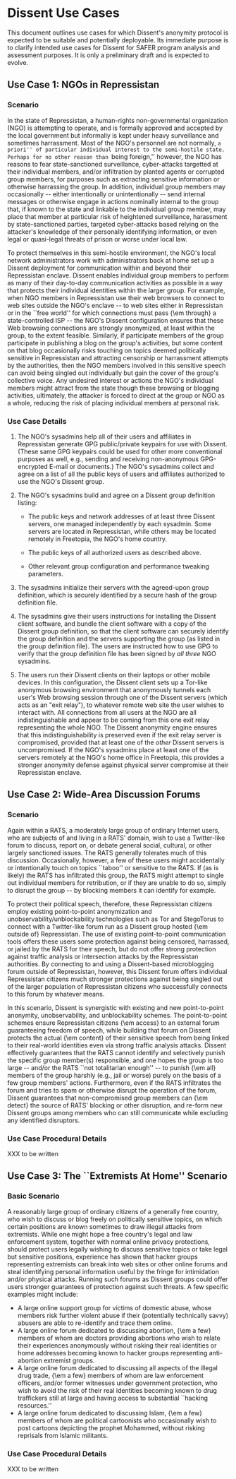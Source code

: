 # Dissent Use Cases #

This document outlines use cases for which Dissent's anonymity protocol
is expected to be suitable and potentially deployable.
Its immediate purpose is to clarify intended use cases for Dissent
for SAFER program analysis and assessment purposes.
It is only a preliminary draft and is expected to evolve.

## Use Case 1: NGOs in Repressistan ##


### Scenario ###

In the state of Repressistan,
a human-rights non-governmental organization (NGO) is attempting to operate,
and is formally approved and accepted by the local government
but informally is kept under heavy surveillance and sometimes harrassment.
Most of the NGO's personnel are not normally, ``a priori''
of particular individual interest to the semi-hostile state.
Perhaps for no other reason than ``being foreign,''
however,
the NGO has reasons to fear state-sanctioned surveillance,
cyber-attacks targetted at their individual members,
and/or infiltration by planted agents or corrupted group members,
for purposes such as extracting sensitive information
or otherwise harrassing the group.
In addition, individual group members may occasionally --
either intentionally or unintentionally --
send internal messages or otherwise engage in actions
nominally internal to the group that,
if known to the state and linkable to the individual group member,
may place that member at particular risk of heightened surveillance,
harassment by state-sanctioned parties,
targeted cyber-attacks based relying on the attacker's knowledge
of their personally identifying information,
or even legal or quasi-legal threats
of prison or worse under local law.

To protect themselves in this semi-hostile environment,
the NGO's local network administrators work with administrators
back at home set up a Dissent deployment for communication
within and beyond their Repressistan enclave.
Dissent enables individual group members 
to perform as many of their day-to-day communication activities
as possible in a way that protects their individual identities
within the larger group.
For example, when NGO members in Repressistan use their web browsers
to connect to web sites outside the NGO's enclave --
to web sites either in Repressistan or in the ``free world''
for which connections must pass {\em through} a state-controlled ISP --
the NGO's Dissent configuration ensures that these
Web browsing connections are strongly anonymized,
at least within the group, to the extent feasible.
Similarly, if participate members of the group
participate in publishing a blog on the group's activities,
but some content on that blog occasionally risks touching on
topics deemed politically sensitive in Repressistan
and attracting censorship or harrassment attempts by the authorities,
then the NGO members involved in this sensitive speech
can avoid being singled out individually
but gain the cover of the group's collective voice.
Any undesired interest or actions the NGO's individual members
might attract from the state
though these browsing or blogging activities,
ultimately,
the attacker is forced to direct at the group or NGO as a whole,
reducing the risk of placing individual members at personal risk.

### Use Case Details ###

1. The NGO's sysadmins help all of their users and affiliates
in Repressistan generate GPG public/private keypairs for use with Dissent.
(These same GPG keypairs could be used for other more conventional
purposes as well, e.g., sending and receiving non-anonymous
GPG-encrypted E-mail or documents.)
The NGO's sysadmins collect and agree on a list of all the public keys
of users and affiliates authorized to use the NGO's Dissent group.

2. The NGO's sysadmins build and agree on a Dissent group definition listing:

	* The public keys and network addresses of
	at least three Dissent servers,
	one managed independently by each sysadmin.
	Some servers are located in Repressistan,
	while others may be located remotely in Freetopia,
	the NGO's home country.

	* The public keys of all authorized users as described above.

	* Other relevant group configuration and performance tweaking
	parameters.

3. The sysadmins initialize their servers with the agreed-upon group definition,
which is securely identified by a secure hash of the group definition file.

4. The sysadmins give their users instructions for installing the
Dissent client software, and bundle the client software with a copy of
the Dissent group definition, so that the client software can securely
identify the group definition and the servers supporting the group
(as listed in the group definition file).
The users are instructed how to use GPG to verify
that the group definition file has been signed by *all three* NGO sysadmins.

5. The users run their Dissent clients on their laptops or other mobile devices.
In this configuration, the Dissent client sets up a Tor-like anonymous
browsing environment that anonymously tunnels each user's Web browsing session
through one of the Dissent servers (which acts as an "exit relay"),
to whatever remote web site the user wishes to interact with.
All connections from all users at the NGO are all indistinguishable and
appear to be coming from this one exit relay representing the whole NGO.
The Dissent anonymity engine ensures that this indistinguishability
is preserved even if the exit relay server is compromised,
provided that at least one of the *other* Dissent servers is uncompromised.
If the NGO's sysadmins place at least one of the servers remotely
at the NGO's home office in Freetopia,
this provides a stronger anonymity defense against physical server compromise
at their Repressistan enclave.


## Use Case 2: Wide-Area Discussion Forums ##

### Scenario ###

Again within a RATS,
a moderately large group of ordinary Internet users,
who are subjects of and living in a RATS' domain,
wish to use a Twitter-like forum to discuss, report on, or debate
general social, cultural, or other largely sanctioned issues.
The RATS generally tolerates much of this discussion.
Occasionally, however, a few of these users
might accidentally or intentionally touch on
topics ``taboo'' or sensitive to the RATS.
If (as is likely) the RATS has infiltrated this group,
the RATS might attempt to single out individual members for retribution,
or if they are unable to do so,
simply to disrupt the group --
by blocking members it can identify for example.

To protect their political speech, therefore,
these Repressistan citizens employ existing
point-to-point anonymization and unobservability/unblockability
technologies such as Tor and StegoTorus 
to connect with a Twitter-like forum run as a Dissent group
hosted {\em outside of} Repressistan.
The use of existing point-to-point communication tools
offers these users some protection against being
censored, harrassed, or jailed by the RATS for their speech,
but do not offer strong protection against traffic analysis
or intersection attacks by the Repressistan authorities.
By connecting to and using a Dissent-based microblogging forum
outside of Repressistan, however,
this Dissent forum offers individual Repressistan citizens much stronger
protections against being singled out of the larger population
of Repressistan citizens who successfully connects to this forum
by whatever means.

In this scenario, Dissent is synergistic with existing and new
point-to-point anonymity, unobservability, and unblockability schemes.
The point-to-point schemes ensure Repressistan citizens
{\em access} to an external forum guaranteeing freedom of speech,
while building that forum on Dissent
protects the actual {\em content} of their sensitive speech
from being linked to their real-world identities
even via strong traffic analysis attacks.
Dissent effectively guarantees that the RATS cannot identify
and selectively punish
the specific group member(s) responsible,
and one hopes the group is too large --
and/or the RATS ``not totalitarian enough'' --
to punish {\em all} members of the group harshly (e.g., jail or worse)
purely on the basis of a few group members' actions.
Furthermore, even if the RATS infiltrates the forum
and tries to spam or otherwise disrupt the operation of the forum,
Dissent guarantees that non-compromised group members
can {\em detect} the source of RATS' blocking or other disruption,
and re-form new Dissent groups among members who can still communicate
while excluding any identified disruptors.

### Use Case Procedural Details ###

XXX to be written

## Use Case 3: The ``Extremists At Home'' Scenario ##

### Basic Scenario ###

A reasonably large group of ordinary citizens
of a generally free country,
who wish to discuss or blog freely on politically sensitive topics,
on which certain positions are known sometimes
to draw illegal attacks from extremists.
While one might hope a free country's legal and law enforcement system,
together with normal online privacy protections,
should protect users legally wishing to discuss sensitive topics
or take legal but sensitive positions,
experience has shown that hacker groups representing extremists
can break into web sites or other online forums
and steal identifying personal information
useful by the fringe for intimidation and/or physical attacks.
Running such forums as Dissent groups could offer users
stronger guarantees of protection against such threats.
A few specific examples might include:

*	A large online support group for victims of domestic abuse,
	whose members risk further violent abuse
	if their (potentially technically savvy) abusers
	are able to re-identify and trace them online.
*	A large online forum dedicated to discussing abortion,
	{\em a few} members of whom are doctors providing abortions
	who wish to relate their experiences anonymously
	without risking their real identities or home addresses
	becoming known to hacker groups
	representing anti-abortion extremist groups.
*	A large online forum dedicated to discussing
	all aspects of the illegal drug trade,
	{\em a few} members of whom are law enforcement officers,
	and/or former witnesses under government protection,
	who wish to avoid the risk of their real identities
	becoming known to drug traffickers still at large
	and having access to substantial ``hacking resources.''
*	A large online forum dedicated to discussing Islam,
	{\em a few} members of whom are political cartoonists
	who occasionally wish to post cartoons
	depicting the prophet Mohammed,
	without risking reprisals from Islamic militants.

### Use Case Procedural Details ###

XXX to be written

